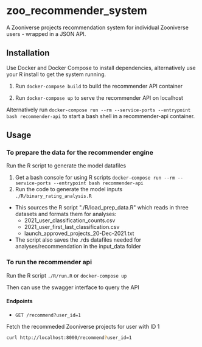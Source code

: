 # zoo_recommender_system

A Zooniverse projects recommendation system for individual Zooniverse users - wrapped in a JSON API.

## Installation

Use Docker and Docker Compose to install dependencies, alternatively use your R install to get the system running.

1. Run `docker-compose build` to build the recommender API container

2. Run `docker-compose up` to serve the recommender API on localhost

Alternatively run `docker-compose run --rm --service-ports --entrypoint bash recommender-api` to start a bash shell in a recommender-api container.

## Usage

### To prepare the data for the recommender engine

Run the R script to generate the model datafiles

1. Get a bash console for using R scripts `docker-compose run --rm --service-ports --entrypoint bash recommender-api`
2. Run the code to generate the model inputs `./R/binary_rating_analysis.R`

- This sources the R script "./R/load_prep_data.R" which reads in three datasets and formats them for analyses:
  - 2021_user_classification_counts.csv
  - 2021_user_first_last_classification.csv
  - launch_approved_projects_20-Dec-2021.txt
- The script also saves the .rds datafiles needed for analyses/recommendation in the input_data folder

### To run the recommender api

Run the R script `./R/run.R` or `docker-compose up`

Then can use the swagger interface to query the API

#### Endpoints

- `GET /recommend?user_id=1`

Fetch the recommeded Zooniverse projects for user with ID 1

``` sh
curl http://localhost:8000/recommend?user_id=1
```
